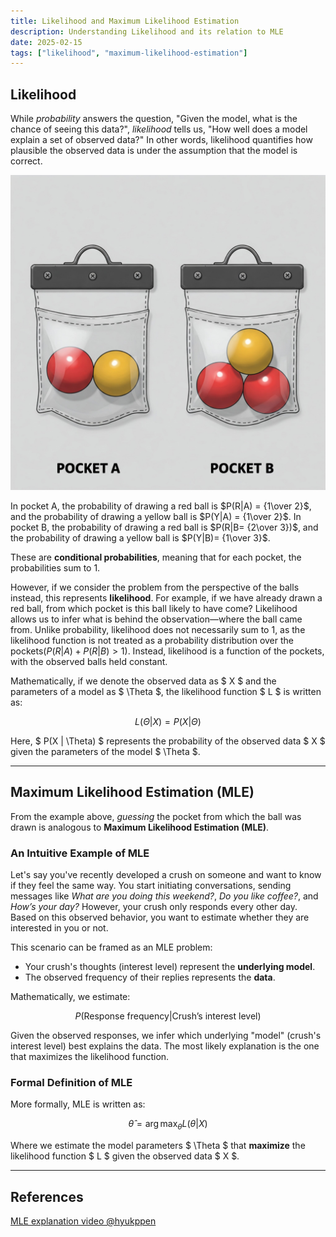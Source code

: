 ```yaml
---
title: Likelihood and Maximum Likelihood Estimation
description: Understanding Likelihood and its relation to MLE
date: 2025-02-15
tags: ["likelihood", "maximum-likelihood-estimation"]
---
```


## **Likelihood**
While *probability* answers the question, "Given the model, what is the chance of seeing this data?", *likelihood* tells us, "How well does a model explain a set of observed data?" In other words, likelihood quantifies how plausible the observed data is under the assumption that the model is correct.

<img src="./pockets.jpg" alt="pockets for understanding likelihood and probability">

In pocket A, the probability of drawing a red ball is $P(R|A) = {1\over 2}$, and the probability of drawing a yellow ball is $P(Y|A) = {1\over 2}$. 
In pocket B, the probability of drawing a red ball is $P(R|B= {2\over 3})$, and the probability of drawing a yellow ball is $P(Y|B)= {1\over 3}$. 

These are **conditional probabilities**, meaning that for each pocket, the probabilities sum to 1.

However, if we consider the problem from the perspective of the balls instead, this represents **likelihood**. For example, if we have already drawn a red ball, from which pocket is this ball likely to have come? Likelihood allows us to infer what is behind the observation—where the ball came from. Unlike probability, likelihood does not necessarily sum to 1, as the likelihood function is not treated as a probability distribution over the pockets($P(R|A)+P(R|B) >1$). Instead, likelihood is a function of the pockets, with the observed balls held constant.

Mathematically, if we denote the observed data as $ X $ and the parameters of a model as $ \Theta $, the likelihood function $ L $ is written as:

$$ L(\Theta | X) = P(X | \Theta) $$

Here, $ P(X | \Theta) $ represents the probability of the observed data $ X $ given the parameters of the model $ \Theta $.

---

## **Maximum Likelihood Estimation (MLE)**
From the example above, *guessing* the pocket from which the ball was drawn is analogous to **Maximum Likelihood Estimation (MLE)**.

### **An Intuitive Example of MLE**
Let's say you've recently developed a crush on someone and want to know if they feel the same way. You start initiating conversations, sending messages like *What are you doing this weekend?*, *Do you like coffee?*, and *How’s your day?* However, your crush only responds every other day. Based on this observed behavior, you want to estimate whether they are interested in you or not.

This scenario can be framed as an MLE problem:
- Your crush's thoughts (interest level) represent the **underlying model**.
- The observed frequency of their replies represents the **data**.

Mathematically, we estimate:

$$ P(\text{Response frequency} | \text{Crush's interest level}) $$

Given the observed responses, we infer which underlying "model" (crush's interest level) best explains the data. The most likely explanation is the one that maximizes the likelihood function.

### **Formal Definition of MLE**
More formally, MLE is written as:

$$ \hat{\theta} = \arg\max_{\theta} L(\theta | X) $$

Where we estimate the model parameters $ \Theta $ that **maximize** the likelihood function $ L $ given the observed data $ X $.

---

## **References**

<a href="https://youtu.be/M6Hf6R8byvM?si=DbDGJzD7Nw9zV17w">MLE explanation video @hyukppen
</a>
